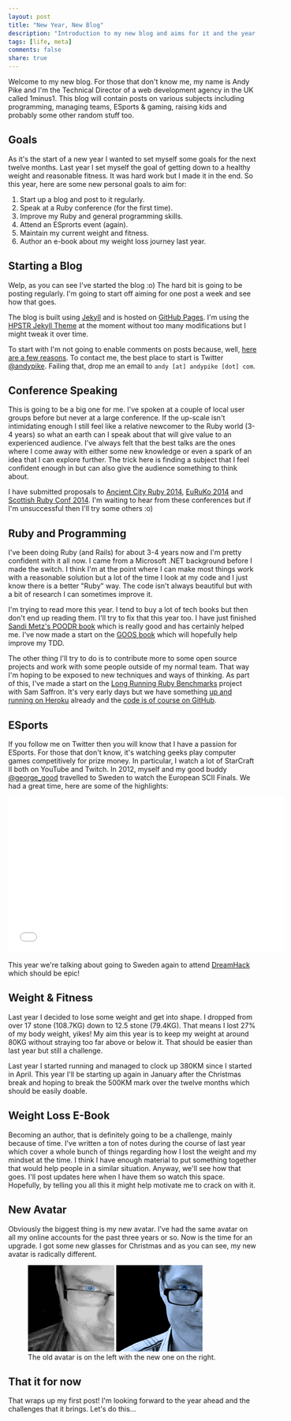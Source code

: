 ```yaml
---
layout: post
title: "New Year, New Blog"
description: "Introduction to my new blog and aims for it and the year ahead."
tags: [life, meta]
comments: false
share: true
---
```


Welcome to my new blog. For those that don't know me, my name is Andy Pike and I'm the Technical Director of a web development agency in the UK called 1minus1. This blog will contain posts on various subjects including programming, managing teams, ESports & gaming, raising kids and probably some other random stuff too.

## Goals

As it's the start of a new year I wanted to set myself some goals for the next twelve months. Last year I set myself the goal of getting down to a healthy weight and reasonable fitness. It was hard work but I made it in the end. So this year, here are some new personal goals to aim for:

1. Start up a blog and post to it regularly.
2. Speak at a Ruby conference (for the first time).
3. Improve my Ruby and general programming skills.
4. Attend an ESprorts event (again).
5. Maintain my current weight and fitness.
6. Author an e-book about my weight loss journey last year.

## Starting a Blog

Welp, as you can see I've started the blog :o) The hard bit is going to be posting regularly. I'm going to start off aiming for one post a week and see how that goes.

The blog is built using [Jekyll](http://jekyllrb.com/) and is hosted on [GitHub Pages](http://pages.github.com/). I'm using the [HPSTR Jekyll Theme](https://github.com/mmistakes/hpstr-jekyll-theme) at the moment without too many modifications but I might tweak it over time.

To start with I'm not going to enable comments on posts because, well, [here are a few reasons](http://mattgemmell.com/comments-off/). To contact me, the best place to start is Twitter [@andypike](http://twitter.com/andypike). Failing that, drop me an email to ```andy [at] andypike [dot] com```.

## Conference Speaking

This is going to be a big one for me. I've spoken at a couple of local user groups before but never at a large conference. If the up-scale isn't intimidating enough I still feel like a relative newcomer to the Ruby world (3-4 years) so what an earth can I speak about that will give value to an experienced audience. I've always felt that the best talks are the ones where I come away with either some new knowledge or even a spark of an idea that I can explore further. The trick here is finding a subject that I feel confident enough in but can also give the audience something to think about.

I have submitted proposals to [Ancient City Ruby 2014](http://www.ancientcityruby.com/), [EuRuKo 2014](http://www.euruko2014.org/) and [Scottish Ruby Conf 2014](http://2014.scottishrubyconference.com/). I'm waiting to hear from these conferences but if I'm unsuccessful then I'll try some others :o)

## Ruby and Programming

I've been doing Ruby (and Rails) for about 3-4 years now and I'm pretty confident with it all now. I came from a Microsoft .NET background before I made the switch. I think I'm at the point where I can make most things work with a reasonable solution but a lot of the time I look at my code and I just know there is a better "Ruby" way. The code isn't always beautiful but with a bit of research I can sometimes improve it.

I'm trying to read more this year. I tend to buy a lot of tech books but then don't end up reading them. I'll try to fix that this year too. I have just finished [Sandi Metz's POODR book](http://www.amazon.com/Practical-Object-Oriented-Design-Ruby-Addison-Wesley/dp/0321721330) which is really good and has certainly helped me. I've now made a start on the [GOOS book](http://www.growing-object-oriented-software.com/) which will hopefully help improve my TDD.

The other thing I'll try to do is to contribute more to some open source projects and work with some people outside of my normal team. That way I'm hoping to be exposed to new techniques and ways of thinking. As part of this, I've made a start on the [Long Running Ruby Benchmarks](http://samsaffron.com/archive/2013/12/11/call-to-action-long-running-ruby-benchmark) project with Sam Saffron. It's very early days but we have something [up and running on Heroku](http://ruby-bench-staging.herokuapp.com/) already and the [code is of course on GitHub](https://github.com/ruby-bench/ruby-bench).

## ESports

If you follow me on Twitter then you will know that I have a passion for ESports. For those that don't know, it's watching geeks play computer games competitively for prize money. In particular, I watch a lot of StarCraft II both on YouTube and Twitch. In 2012, myself and my good buddy [@george_good](http://twitter.com/george_good) travelled to Sweden to watch the European SCII Finals. We had a great time, here are some of the highlights:

<iframe width="560" height="315" src="//www.youtube.com/embed/wLd--bGcj8U" frameborder="0"> </iframe>

This year we're talking about going to Sweden again to attend [DreamHack](http://www.dreamhack.se/) which should be epic!

## Weight & Fitness

Last year I decided to lose some weight and get into shape. I dropped from over 17 stone (108.7KG) down to 12.5 stone (79.4KG). That means I lost 27% of my body weight, yikes! My aim this year is to keep my weight at around 80KG without straying too far above or below it. That should be easier than last year but still a challenge.

Last year I started running and managed to clock up 380KM since I started in April. This year I'll be starting up again in January after the Christmas break and hoping to break the 500KM mark over the twelve months which should be easily doable.

## Weight Loss E-Book

Becoming an author, that is definitely going to be a challenge, mainly because of time. I've written a ton of notes during the course of last year which cover a whole bunch of things regarding how I lost the weight and my mindset at the time. I think I have enough material to put something together that would help people in a similar situation. Anyway, we'll see how that goes. I'll post updates here when I have them so watch this space. Hopefully, by telling you all this it might help motivate me to crack on with it.

## New Avatar

Obviously the biggest thing is my new avatar. I've had the same avatar on all my online accounts for the past three years or so. Now is the time for an upgrade. I got some new glasses for Christmas and as you can see, my new avatar is radically different.

<figure class="half">
	<img src="/images/avatar-old.png" alt="My old avatar">
	<img src="/images/avatar.jpg" alt="My new avatar">
	<figcaption>The old avatar is on the left with the new one on the right.</figcaption>
</figure>

## That it for now

That wraps up my first post! I'm looking forward to the year ahead and the challenges that it brings. Let's do this...
